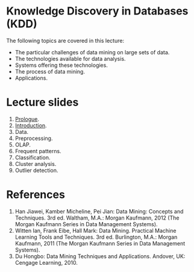 # Knowledge Discovery in Databases (KDD)
The following topics are covered in this lecture:
- The particular challenges of data mining on large sets of data.
- The technologies available for data analysis.
- Systems offering these technologies.
- The process of data mining.
- Applications.

# Lecture slides
1. [Prologue](https://karhunenloeve.github.io/KDD/lecture1.pdf).
2. [Introduction](https://karhunenloeve.github.io/KDD/lecture2.pdf).
3. Data.
4. Preprocessing.
5. OLAP.
6. Frequent patterns.
7. Classification.
8. Cluster analysis.
9. Outlier detection.

# References
1. Han Jiawei, Kamber Micheline, Pei Jian: Data Mining: Concepts and Techniques. 3rd ed. Waltham, M.A.: Morgan Kaufmann, 2012 (The Morgan Kaufmann Series in Data Management Systems).
2. Witten Ian, Frank Eibe, Hall Mark: Data Mining. Practical Machine Learning Tools and Techniques. 3rd ed. Burlington, M.A.: Morgan Kaufmann, 2011 (The Morgan Kaufmann Series in Data Management Systems).
3. Du Hongbo: Data Mining Techniques and Applications. Andover, UK: Cengage Learning, 2010.
